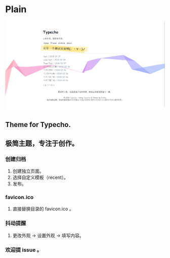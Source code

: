 # Plain
![view](./screenshot.png)
## Theme for Typecho.
## 极简主题，专注于创作。

### 创建归档

1. 创建独立页面。
2. 选择自定义模板（recent）。
3. 发布。

### favicon.ico

1. 直接替换目录的 favicon.ico 。

### 抖动提醒

1. 更改外观 -> 设置外观 -> 填写内容。

### 欢迎提 issue 。
